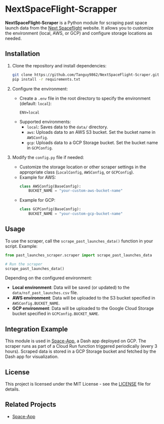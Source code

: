 # NextSpaceFlight-Scrapper

**NextSpaceFlight-Scraper** is a Python module for scraping past space launch data from the [Next Spaceflight](https://nextspaceflight.com) website. It allows you to customize the environment (local, AWS, or GCP) and configure storage locations as needed.

## Installation

1. Clone the repository and install dependencies:
   ```bash
   git clone https://github.com/Tanguy9862/NextSpaceFlight-Scraper.git
   pip install -r requirements.txt
   ```

2. Configure the environment:
   - Create a `.env` file in the root directory to specify the environment (default: `local`):
     ```plaintext
     ENV=local
     ```
   - Supported environments:
     - `local`: Saves data to the `data/` directory.
     - `aws`: Uploads data to an AWS S3 bucket. Set the bucket name in `AWSConfig`.
     - `gcp`: Uploads data to a GCP Storage bucket. Set the bucket name in `GCPConfig`.

3. Modify the `config.py` file if needed:
   - Customize the storage location or other scraper settings in the appropriate class (`LocalConfig`, `AWSConfig`, or `GCPConfig`).
   - Example for AWS:
     ```python
     class AWSConfig(BaseConfig):
         BUCKET_NAME = "your-custom-aws-bucket-name"
     ```
   - Example for GCP:
     ```python
     class GCPConfig(BaseConfig):
         BUCKET_NAME = "your-custom-gcp-bucket-name"
     ```
     
## Usage

To use the scraper, call the `scrape_past_launches_data()` function in your script. Example:

```python
from past_launches_scraper.scraper import scrape_past_launches_data

# Run the scraper
scrape_past_launches_data()
```

Depending on the configured environment:
- **Local environment**: Data will be saved (or updated) to the `data/nsf_past_launches.csv` file.
- **AWS environment**: Data will be uploaded to the S3 bucket specified in `AWSConfig.BUCKET_NAME`.
- **GCP environment**: Data will be uploaded to the Google Cloud Storage bucket specified in `GCPConfig.BUCKET_NAME`.

## Integration Example

This module is used in [Space-App](https://github.com/Tanguy9862/Space-App), a Dash app deployed on GCP. The scraper runs as part of a Cloud Run function triggered periodically (every 3 hours). Scraped data is stored in a GCP Storage bucket and fetched by the Dash app for visualization.

## License

This project is licensed under the MIT License - see the [LICENSE](LICENSE) file for details.

## Related Projects

- [Space-App](https://github.com/Tanguy9862/Space-App)

